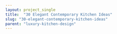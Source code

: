 ```yaml
---
layout: project_single
title:  "30 Elegant Contemporary Kitchen Ideas"
slug: "30-elegant-contemporary-kitchen-ideas"
parent: "luxury-kitchen-design"
---
```

 